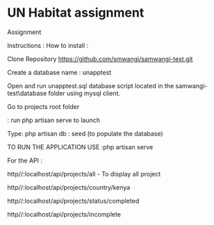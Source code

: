 # UN Habitat assignment
Assignment

Instructions : How to install :

Clone Repository 
https://github.com/smwangi/samwangi-test.git

Create a database name : unapptest

Open and run unapptest.sql database script located in the samwangi-test\database folder using mysql client.

Go to projects root folder 

: run php artisan serve to launch 

Type: php artisan db : seed (to populate the database)

TO RUN THE APPLICATION USE :php artisan serve

For the API :

http//:localhost/api/projects/all - To display all project 

http//:localhost/api/projects/country/kenya 

http//:localhost/api/projects/status/completed 

http//:localhost/api/projects/incomplete
